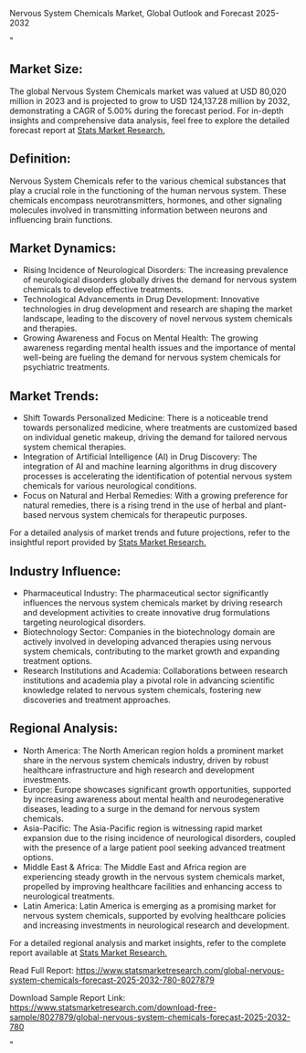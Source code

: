 Nervous System Chemicals Market, Global Outlook and Forecast 2025-2032

"<h2>Market Size:</h2>
<p>The global Nervous System Chemicals market was valued at USD 80,020 million in 2023 and is projected to grow to USD 124,137.28 million by 2032, demonstrating a CAGR of 5.00% during the forecast period. For in-depth insights and comprehensive data analysis, feel free to explore the detailed forecast report at <a href='https://www.statsmarketresearch.com/global-nervous-system-chemicals-forecast-2025-2032-780-8027879'>Stats Market Research.</a></p>

<h2>Definition:</h2>
<p>Nervous System Chemicals refer to the various chemical substances that play a crucial role in the functioning of the human nervous system. These chemicals encompass neurotransmitters, hormones, and other signaling molecules involved in transmitting information between neurons and influencing brain functions.</p>

<h2>Market Dynamics:</h2>
<ul>
  <li>Rising Incidence of Neurological Disorders: The increasing prevalence of neurological disorders globally drives the demand for nervous system chemicals to develop effective treatments.</li>
  <li>Technological Advancements in Drug Development: Innovative technologies in drug development and research are shaping the market landscape, leading to the discovery of novel nervous system chemicals and therapies.</li>
  <li>Growing Awareness and Focus on Mental Health: The growing awareness regarding mental health issues and the importance of mental well-being are fueling the demand for nervous system chemicals for psychiatric treatments.</li>
</ul>

<h2>Market Trends:</h2>
<ul>
  <li>Shift Towards Personalized Medicine: There is a noticeable trend towards personalized medicine, where treatments are customized based on individual genetic makeup, driving the demand for tailored nervous system chemical therapies.</li>
  <li>Integration of Artificial Intelligence (AI) in Drug Discovery: The integration of AI and machine learning algorithms in drug discovery processes is accelerating the identification of potential nervous system chemicals for various neurological conditions.</li>
  <li>Focus on Natural and Herbal Remedies: With a growing preference for natural remedies, there is a rising trend in the use of herbal and plant-based nervous system chemicals for therapeutic purposes.</li>
</ul>
<p>For a detailed analysis of market trends and future projections, refer to the insightful report provided by <a href='https://www.statsmarketresearch.com/global-nervous-system-chemicals-forecast-2025-2032-780-8027879'>Stats Market Research.</a></p>

<h2>Industry Influence:</h2>
<ul>
  <li>Pharmaceutical Industry: The pharmaceutical sector significantly influences the nervous system chemicals market by driving research and development activities to create innovative drug formulations targeting neurological disorders.</li>
  <li>Biotechnology Sector: Companies in the biotechnology domain are actively involved in developing advanced therapies using nervous system chemicals, contributing to the market growth and expanding treatment options.</li>
  <li>Research Institutions and Academia: Collaborations between research institutions and academia play a pivotal role in advancing scientific knowledge related to nervous system chemicals, fostering new discoveries and treatment approaches.</li>
</ul>

<h2>Regional Analysis:</h2>
<ul>
  <li>North America: The North American region holds a prominent market share in the nervous system chemicals industry, driven by robust healthcare infrastructure and high research and development investments.</li>
  <li>Europe: Europe showcases significant growth opportunities, supported by increasing awareness about mental health and neurodegenerative diseases, leading to a surge in the demand for nervous system chemicals.</li>
  <li>Asia-Pacific: The Asia-Pacific region is witnessing rapid market expansion due to the rising incidence of neurological disorders, coupled with the presence of a large patient pool seeking advanced treatment options.</li>
  <li>Middle East & Africa: The Middle East and Africa region are experiencing steady growth in the nervous system chemicals market, propelled by improving healthcare facilities and enhancing access to neurological treatments.</li>
  <li>Latin America: Latin America is emerging as a promising market for nervous system chemicals, supported by evolving healthcare policies and increasing investments in neurological research and development.</li>
</ul>
<p>For a detailed regional analysis and market insights, refer to the complete report available at <a href='https://www.statsmarketresearch.com/global-nervous-system-chemicals-forecast-2025-2032-780-8027879'>Stats Market Research.</a></p>

<p>Read Full Report: <a href='https://www.statsmarketresearch.com/global-nervous-system-chemicals-forecast-2025-2032-780-8027879'>https://www.statsmarketresearch.com/global-nervous-system-chemicals-forecast-2025-2032-780-8027879</a></p>
<p>Download Sample Report Link: <a href='https://www.statsmarketresearch.com/download-free-sample/8027879/global-nervous-system-chemicals-forecast-2025-2032-780'>https://www.statsmarketresearch.com/download-free-sample/8027879/global-nervous-system-chemicals-forecast-2025-2032-780</a></p>"
